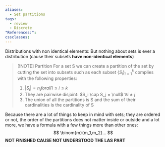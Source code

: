 ```yaml
---
aliases:
  - Set partitions
tags:
  - review
  - Discrete
"References:": 
cssclasses:
---
```

Distributions with non identical elements: But nothing about sets is ever a distribution (cause their subsets **have non-identical elements**)

> [!NOTE] Partition
> For a set S we can create a partition of the set by cutting the set into subsets such as each subset $\{S_i\}_{i=1}^k$  complies with the following properties: 
> 1. $|S_i| = n_i for all 1 ≤ i ≤ k$
> 2. They are pairwise disjoint: $S_i \cap S_j = \null$ $\forall i \not =j$
> 3. The union of all the partitions is S and the sum of their cardinalities is the cardinality of S


Because there are a lot of things to keep in mind with sets; they are ordered or not, the order of the partitions does not matter inside or outside and a lot more, we have a formula with a few things more than other ones: 
$$
\binom{m}{m_1,m_2}...
$$
**NOT FINISHED CAUSE NOT UNDERSTOOD THE LAS PART**